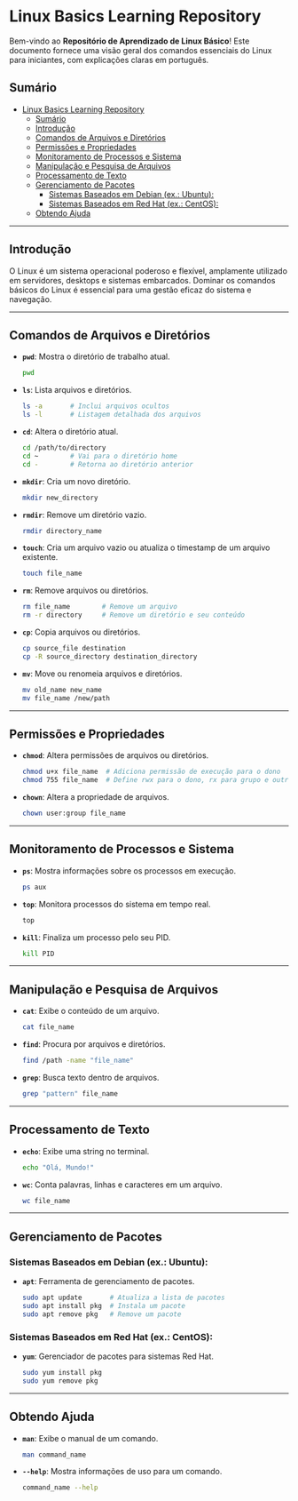 # Linux Basics Learning Repository

Bem-vindo ao **Repositório de Aprendizado de Linux Básico**! Este documento fornece uma visão geral dos comandos essenciais do Linux para iniciantes, com explicações claras em português.

## Sumário

- [Linux Basics Learning Repository](#linux-basics-learning-repository)
  - [Sumário](#sumário)
  - [Introdução](#introdução)
  - [Comandos de Arquivos e Diretórios](#comandos-de-arquivos-e-diretórios)
  - [Permissões e Propriedades](#permissões-e-propriedades)
  - [Monitoramento de Processos e Sistema](#monitoramento-de-processos-e-sistema)
  - [Manipulação e Pesquisa de Arquivos](#manipulação-e-pesquisa-de-arquivos)
  - [Processamento de Texto](#processamento-de-texto)
  - [Gerenciamento de Pacotes](#gerenciamento-de-pacotes)
    - [Sistemas Baseados em Debian (ex.: Ubuntu):](#sistemas-baseados-em-debian-ex-ubuntu)
    - [Sistemas Baseados em Red Hat (ex.: CentOS):](#sistemas-baseados-em-red-hat-ex-centos)
  - [Obtendo Ajuda](#obtendo-ajuda)

---

## Introdução
O Linux é um sistema operacional poderoso e flexível, amplamente utilizado em servidores, desktops e sistemas embarcados. Dominar os comandos básicos do Linux é essencial para uma gestão eficaz do sistema e navegação.

---

## Comandos de Arquivos e Diretórios

- **`pwd`**: Mostra o diretório de trabalho atual.
  ```bash
  pwd
  ```
- **`ls`**: Lista arquivos e diretórios.
  ```bash
  ls -a       # Inclui arquivos ocultos
  ls -l       # Listagem detalhada dos arquivos
  ```
- **`cd`**: Altera o diretório atual.
  ```bash
  cd /path/to/directory
  cd ~        # Vai para o diretório home
  cd -        # Retorna ao diretório anterior
  ```
- **`mkdir`**: Cria um novo diretório.
  ```bash
  mkdir new_directory
  ```
- **`rmdir`**: Remove um diretório vazio.
  ```bash
  rmdir directory_name
  ```
- **`touch`**: Cria um arquivo vazio ou atualiza o timestamp de um arquivo existente.
  ```bash
  touch file_name
  ```
- **`rm`**: Remove arquivos ou diretórios.
  ```bash
  rm file_name        # Remove um arquivo
  rm -r directory     # Remove um diretório e seu conteúdo
  ```
- **`cp`**: Copia arquivos ou diretórios.
  ```bash
  cp source_file destination
  cp -R source_directory destination_directory
  ```
- **`mv`**: Move ou renomeia arquivos e diretórios.
  ```bash
  mv old_name new_name
  mv file_name /new/path
  ```

---

## Permissões e Propriedades

- **`chmod`**: Altera permissões de arquivos ou diretórios.
  ```bash
  chmod u+x file_name  # Adiciona permissão de execução para o dono
  chmod 755 file_name  # Define rwx para o dono, rx para grupo e outros
  ```
- **`chown`**: Altera a propriedade de arquivos.
  ```bash
  chown user:group file_name
  ```

---

## Monitoramento de Processos e Sistema

- **`ps`**: Mostra informações sobre os processos em execução.
  ```bash
  ps aux
  ```
- **`top`**: Monitora processos do sistema em tempo real.
  ```bash
  top
  ```
- **`kill`**: Finaliza um processo pelo seu PID.
  ```bash
  kill PID
  ```

---

## Manipulação e Pesquisa de Arquivos

- **`cat`**: Exibe o conteúdo de um arquivo.
  ```bash
  cat file_name
  ```
- **`find`**: Procura por arquivos e diretórios.
  ```bash
  find /path -name "file_name"
  ```
- **`grep`**: Busca texto dentro de arquivos.
  ```bash
  grep "pattern" file_name
  ```

---

## Processamento de Texto

- **`echo`**: Exibe uma string no terminal.
  ```bash
  echo "Olá, Mundo!"
  ```
- **`wc`**: Conta palavras, linhas e caracteres em um arquivo.
  ```bash
  wc file_name
  ```

---

## Gerenciamento de Pacotes

### Sistemas Baseados em Debian (ex.: Ubuntu):
- **`apt`**: Ferramenta de gerenciamento de pacotes.
  ```bash
  sudo apt update       # Atualiza a lista de pacotes
  sudo apt install pkg  # Instala um pacote
  sudo apt remove pkg   # Remove um pacote
  ```

### Sistemas Baseados em Red Hat (ex.: CentOS):
- **`yum`**: Gerenciador de pacotes para sistemas Red Hat.
  ```bash
  sudo yum install pkg
  sudo yum remove pkg
  ```

---

## Obtendo Ajuda

- **`man`**: Exibe o manual de um comando.
  ```bash
  man command_name
  ```
- **`--help`**: Mostra informações de uso para um comando.
  ```bash
  command_name --help
  ```
  
